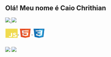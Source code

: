 ## Olá! Meu nome é Caio Chrithian 
 <div>
  <a href="https://github.com/caiochristhian">
  <img height="166em" src="https://github-readme-stats.vercel.app/api?username=caiochristhian&show_icons=true&theme=dracula&include_all_commits=true&count_private=true"/>
  <img height="166em" src="https://github-readme-stats.vercel.app/api/top-langs/?username=caiochristhian&layout=compact&langs_count=8&theme=dracula"/>
<div>
<div style="display: inline_block"><br>
  <img align="center" alt="Caio-Js" height="30" width="40" src="https://raw.githubusercontent.com/devicons/devicon/master/icons/javascript/javascript-plain.svg">
  <img align="center" alt="Caio-HTML" height="30" width="40" src="https://raw.githubusercontent.com/devicons/devicon/master/icons/html5/html5-original.svg">
  <img align="center" alt="Caio-CSS" height="30" width="40" src="https://raw.githubusercontent.com/devicons/devicon/master/icons/css3/css3-original.svg">
</div>
  
  ##
  
  <div>
  <a href = "mailto: caiochristhianz@gmail.com"><img src="https://img.shields.io/badge/-Gmail-%23EA4335?style=for-the-badge&logo=gmail&logoColor=white" target="_blank"></a>
  <a href="https://instagram.com/caiochristhian" target="_blank"><img src="https://img.shields.io/badge/-Instagram-%23E4405F?style=for-the-badge&logo=instagram&logoColor=white" target="_blank"></a>
</div>
